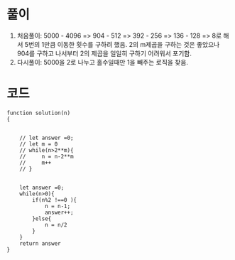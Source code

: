 # 풀이

1. 처음풀이: 5000 - 4096 => 904 - 512 => 392 - 256 => 136 - 128 => 8로 해서 5번의 1만큼 이동한 횟수를 구하려 했음.
   2의 m제곱을 구하는 것은 좋았으나 904를 구하고 나서부터 2의 제곱을 일일히 구하기 어려워서 포기함.
2. 다시풀이: 5000을 2로 나누고 홀수일때만 1을 빼주는 로직을 찾음.

# 코드

    function solution(n)
    {


        // let answer =0;
        // let m = 0
        // while(n>2**m){
        //     n = n-2**m
        //     m++
        // }


        let answer =0;
        while(n>0){
            if(n%2 !==0 ){
                n = n-1;
                answer++;
            }else{
                n = n/2
            }
        }
        return answer
    }

```js

```
